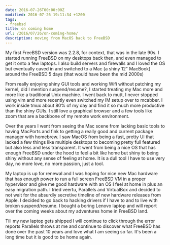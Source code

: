 ```yaml
---
date: 2016-07-26T00:00:00Z
modified: 2016-07-26 19:11:34 +1200
tags:
- freebsd
title: on coming home
url: /2016/07/26/on-coming-home/
description: moving from MacOS back to FreeBSD
---
```


My first FreeBSD version was 2.2.8, for context, that was in the late 90s. I
started running FreeBSD on my desktops back then, and even managed to get it
onto a few laptops. I also build servers and firewalls and I loved the OS but
eventually caved in and switched to a Mac (a shiny 12" MacBook) around the
FreeBSD 5 days (that would have been the mid 2000s)

From really enjoying shiny GUI tools and working Wifi without patching my
kernel, did I mention suspend/resume?, I started treating my Mac more and more
like a traditional Unix machine. I went back to mutt, I never stopped using vim
and more recently even switched my IM setup over to mcabber. I work inside tmux
about 80% of my day and find it so much more productive than the shiny GUIs.
I still love a graphical browser and a few tools like zoom that are a backbone
of my remote work environment.

Over the years I went from seeing the Mac scene from lacking basic tools to
having MacPorts and fink to getting a really good and current package manager
with homebrew. I saw MacOS from being a fast, pretty UI that lacked a few
things like multiple desktops to becoming pretty full featured but also less
and less transparent. It went from being a nice OS that has enough FreeBSD
under the hood to feel a bit like home but shiny to being shiny without any
sense of feeling at home. It is a dull tool I have to use very day, no more
love, no more passion, just a tool.

My laptop is up for renewal and I was hoping for nice new Mac hardware that has
enough power to run a full screen FreeBSD VM in a proper hypervisor and give me
good hardware with an OS I feel at home in plus an easy migration path. I tried
veertu, Parallels and VirtualBox and decided to not wait for the absurdly
secretive timeline of new hardware releases from Apple. I decided to go back to
hacking drivers if I have to and to live with broken suspend/resume. I bought a
boring Lenovo laptop and will report over the coming weeks about my adventures
home in FreeBSD land.

Till my new laptop gets shipped I will continue to click through the error
reports Parallels throws at me and continue to discover what FreeBSD has done
over the past 10 years and love what I am seeing so far. It's been a
long time but it is good to be home again.

